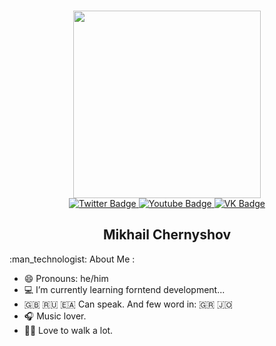 ###

<!--
**MichaelChernyshov/MichaelChernyshov** is a ✨ _special_ ✨ repository because its `README.md` (this file) appears on your GitHub profile.

Here are some ideas to get you started:

- 🔭 I’m currently working on ...
- 🌱 I’m currently learning ...
- 👯 I’m looking to collaborate on ...
- 🤔 I’m looking for help with ...
- 💬 Ask me about ...
- 📫 How to reach me: ...
- 😄 Pronouns: ...
- ⚡ Fun fact: ...
-->

<div id="header" align="center">
<img src="https://media.giphy.com/media/WUTywPPYZpdDChyBaZ/giphy.gif" width="300px"/>
</div>

<div id="badges" align="center">
  <a href="https://twitter.com/">
  <img src="https://img.shields.io/badge/Twitter-blue?style=for-the-badge&logo=twitter&logoColor=white" alt="Twitter Badge"/>
    </a>
  
  <a href="https://www.youtube.com/">
  <img src="https://img.shields.io/badge/YouTube-red?style=for-the-badge&logo=youtube&logoColor=white" alt="Youtube Badge"/>
    </a>
  
  <a href="https://vk.com/michael.chernyshov">
  <img src="https://img.shields.io/badge/VKontakte-blue?style=for-the-badge&logoColor=blue" alt="VK Badge"/>
    </a>
  <h2>Mikhail Chernyshov</h2>
</div>
:man_technologist: About Me : <br>

- 😄 Pronouns: he/him
- 💻 I’m currently learning forntend development...
- 🇬🇧 🇷🇺 🇪🇦 Can speak. And few word in: 🇬🇷 🇯🇴
- 🎧 Music lover. 
- 🚶‍♂️ Love to walk a lot.

